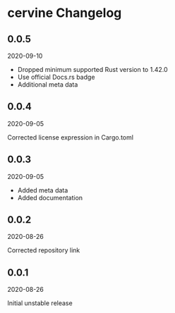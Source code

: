 # cervine Changelog

## 0.0.5

2020-09-10

* Dropped minimum supported Rust version to 1.42.0
* Use official Docs.rs badge
* Additional meta data

## 0.0.4

2020-09-05

Corrected license expression in Cargo.toml

## 0.0.3

2020-09-05

* Added meta data
* Added documentation

## 0.0.2

2020-08-26

Corrected repository link

## 0.0.1

2020-08-26

Initial unstable release

